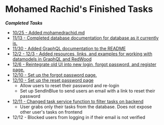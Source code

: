 # Mohamed Rachid's Finished Tasks

***Completed Tasks***

* [10/25 - Added mohamedrachid.md](https://github.com/Vrajs16/TaskAi/pull/1)
* [11/13 - Completed database documentation for database as it currently is.](https://github.com/Vrajs16/TaskAi/pull/39)
* [11/30 - Added GraphQL documentation to the README](https://github.com/Vrajs16/TaskAi/pull/58)
* [12/2 - 12/3 - Added resources, links, and examples for working with datamodels in GraphQL and RedWood](https://github.com/Vrajs16/TaskAi/pull/59)
* [12/6  - Reintegrate old UI into new login, forgot password, and register page.](https://github.com/Vrajs16/TaskAi/pull/70)
* [12/10 - Set up the forgot password page.](https://github.com/Vrajs16/TaskAi/pull/70/files)
* [12/10 - Set up the reset password page](https://github.com/Vrajs16/TaskAi/pull/85)
  * Allow users to reset their password and re-login
  * Set up SendInBlue to send users an email with a link to reset their password
* [12/11 - Changed task service function to filter tasks on backend](https://github.com/Vrajs16/TaskAi/pull/86)
  * User grabs only their tasks from the database. Does not expose other user's tasks on frontend
* 12/12 - Blocked users from logging in if their email is not verified
